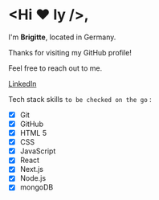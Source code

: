 # <Hi ♥ ly />,

I'm **Brigitte**, located in Germany. <br>

Thanks for visiting my GitHub profile! <br>

Feel free to reach out to me. <br>

[LinkedIn](https://fi.linkedin.com/in/brigitte-lanz-2ba30751?trk=people-guest_people_search-card)

Tech stack skills `to be checked on the go` :<br>
- [x] Git
- [x] GitHub
- [x] HTML 5
- [x] CSS
- [x] JavaScript
- [x] React
- [x] Next.js
- [x] Node.js
- [x] mongoDB
